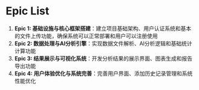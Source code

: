 # Epic List

1. **Epic 1: 基础设施与核心框架搭建**：建立项目基础架构、用户认证系统和基本的文件上传功能，确保系统可以正常部署和用户可以注册使用
2. **Epic 2: 数据处理与AI分析引擎**：实现数据文件解析、AI分析逻辑和基础统计计算功能
3. **Epic 3: 结果展示与可视化系统**：开发分析结果的展示界面、图表生成和报告导出功能
4. **Epic 4: 用户体验优化与系统完善**：完善用户界面、添加历史记录管理和系统性能优化